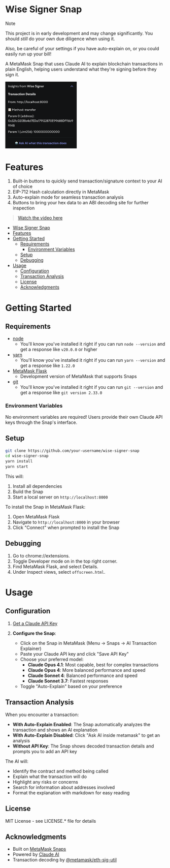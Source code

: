 # Wise Signer Snap

> [!Note] 
> This project is in early development and may change significantly. You should *still* do your own due diligence when using it. 
> 
> Also, be careful of your settings if you have auto-explain on, or you could easily run up your bill!

A MetaMask Snap that uses Claude AI to explain blockchain transactions in plain English, helping users understand what they're signing before they sign it.

<img src="./img/insights.png" width="225" alt="wise-signer">

# Features
1. Built-in buttons to quickly send transaction/signature context to your AI of choice
2. EIP-712 Hash calculation directly in MetaMask
3. Auto-explain mode for seamless transaction analysis
4. Buttons to bring your hex data to an ABI decoding site for further inspection

> [Watch the video here](https://youtu.be/jcFhv8AM2pU)


- [Wise Signer Snap](#wise-signer-snap)
- [Features](#features)
- [Getting Started](#getting-started)
  - [Requirements](#requirements)
    - [Environment Variables](#environment-variables)
  - [Setup](#setup)
  - [Debugging](#debugging)
- [Usage](#usage)
  - [Configuration](#configuration)
  - [Transaction Analysis](#transaction-analysis)
  - [License](#license)
  - [Acknowledgments](#acknowledgments)

# Getting Started

## Requirements

- [node](https://nodejs.org/en/download)
    - You'll know you've installed it right if you can run `node --version` and get a response like `v20.0.0` or higher
- [yarn](https://yarnpkg.com/)
    - You'll know you've installed it right if you can run `yarn --version` and get a response like `1.22.0`
- [MetaMask Flask](https://metamask.io/flask/)
    - Development version of MetaMask that supports Snaps
- [git](https://git-scm.com/downloads)
    - You'll know you've installed it right if you can run `git --version` and get a response like `git version 2.33.0`

### Environment Variables

No environment variables are required! Users provide their own Claude API keys through the Snap's interface.

## Setup

```bash
git clone https://github.com/your-username/wise-signer-snap
cd wise-signer-snap
yarn install
yarn start
```

This will:
1. Install all dependencies
2. Build the Snap
3. Start a local server on `http://localhost:8000`

To install the Snap in MetaMask Flask:
1. Open MetaMask Flask
2. Navigate to `http://localhost:8000` in your browser
3. Click "Connect" when prompted to install the Snap

## Debugging
1. Go to chrome://extensions.
2. Toggle Developer mode on in the top right corner.
3. Find MetaMask Flask, and select Details.
4. Under Inspect views, select `offscreen.html`.

# Usage

## Configuration

1. [Get a Claude API Key](https://console.anthropic.com/settings/workspaces/default/keys)
   
2. **Configure the Snap**:
   - Click on the Snap in MetaMask (Menu → Snaps → AI Transaction Explainer)
   - Paste your Claude API key and click "Save API Key"
   - Choose your preferred model:
     - **Claude Opus 4.1**: Most capable, best for complex transactions
     - **Claude Opus 4**: More balanced performance and speed
     - **Claude Sonnet 4**: Balanced performance and speed
     - **Claude Sonnet 3.7**: Fastest responses
   - Toggle "Auto-Explain" based on your preference

## Transaction Analysis

When you encounter a transaction:

- **With Auto-Explain Enabled**: The Snap automatically analyzes the transaction and shows an AI explanation
- **With Auto-Explain Disabled**: Click "Ask AI inside metamask" to get an analysis
- **Without API Key**: The Snap shows decoded transaction details and prompts you to add an API key

The AI will:
- Identify the contract and method being called
- Explain what the transaction will do
- Highlight any risks or concerns
- Search for information about addresses involved
- Format the explanation with markdown for easy reading

## License

MIT License - see LICENSE.* file for details

## Acknowledgments

- Built on [MetaMask Snaps](https://metamask.io/snaps/)
- Powered by [Claude AI](https://claude.ai)
- Transaction decoding by [@metamask/eth-sig-util](https://www.npmjs.com/package/@metamask/eth-sig-util)
